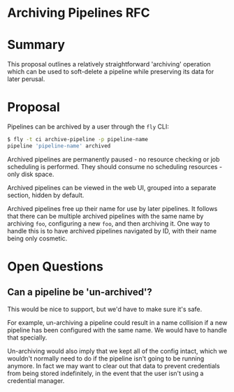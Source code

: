 # Archiving Pipelines RFC

# Summary

This proposal outlines a relatively straightforward 'archiving' operation which can be used to soft-delete a pipeline while preserving its data for later perusal.

# Proposal

Pipelines can be archived by a user through the `fly` CLI:

```sh
$ fly -t ci archive-pipeline -p pipeline-name
pipeline 'pipeline-name' archived
```

Archived pipelines are permanently paused - no resource checking or job scheduling is performed. They should consume no scheduling resources - only disk space.

Archived pipelines can be viewed in the web UI, grouped into a separate section, hidden by default.

Archived pipelines free up their name for use by later pipelines. It follows that there can be multiple archived pipelines with the same name by archiving `foo`, configuring a new `foo`, and then archiving it. One way to handle this is to have archived pipelines navigated by ID, with their name being only cosmetic.

# Open Questions

## Can a pipeline be 'un-archived'?

This would be nice to support, but we'd have to make sure it's safe.

For example, un-archiving a pipeline could result in a name collision if a new pipeline has been configured with the same name. We would have to handle that specially.

Un-archiving would also imply that we kept all of the config intact, which we wouldn't normally need to do if the pipeline isn't going to be running anymore. In fact we may want to clear out that data to prevent credentials from being stored indefinitely, in the event that the user isn't using a credential manager.